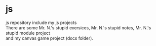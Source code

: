 # js
js repository include my js projects </br>
There are some Mr. N.'s stupid exersices, Mr. N.'s stupid notes, Mr. N.'s stupid module project </br> and my canvas game project (docs folder).
